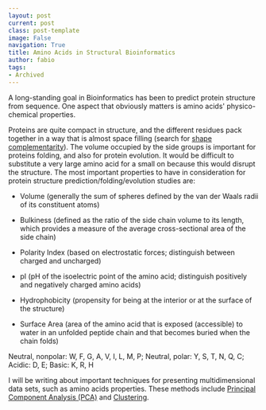 ```yaml
---
layout: post
current: post
class: post-template
image: False
navigation: True
title: Amino Acids in Structural Bioinformatics
author: fabio
tags:
- Archived
---
```


A long-standing goal in Bioinformatics has been to predict protein structure from sequence. One aspect that obviously matters is amino acids' physico-chemical properties.

Proteins are quite compact in structure, and the different residues pack together in a way that is almost space filling (search for [shape complementarity](http://www.ncbi.nlm.nih.gov/pubmed/18837463)). The volume occupied by the side groups is important for proteins folding, and also for protein evolution. It would be difficult to substitute a very large amino acid for a small on because this would disrupt the structure. The most important properties to have in consideration for protein structure prediction/folding/evolution studies are:

* Volume (generally the sum of spheres defined by the van der Waals radii of its constituent atoms)

* Bulkiness (defined as the ratio of the side chain volume to its length, which provides a measure of the average cross-sectional area of the side chain)

* Polarity Index (based on electrostatic forces; distinguish between charged and uncharged)

* pI (pH of the isoelectric point of the amino acid; distinguish positively and negatively charged amino acids)

* Hydrophobicity (propensity for being at the interior or at the surface of the structure)

* Surface Area (area of the amino acid that is exposed (accessible) to water in an unfolded peptide chain and that becomes buried when the chain folds)

Neutral, nonpolar: W, F, G,  A, V,  I, L, M, P; Neutral, polar: Y, S, T, N, Q, C; Acidic: D, E; Basic: K, R, H

I will be writing about important techniques for presenting multidimensional data sets, such as amino acids properties. These methods include [Principal Component Analysis (PCA)](http://en.wikipedia.org/wiki/Principal_component_analysis) and [Clustering](http://en.wikipedia.org/wiki/Cluster_analysis).


